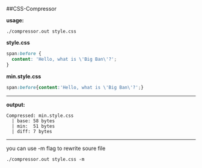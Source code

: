 ##CSS-Compressor

**usage:**

`
./compressor.out style.css
`


**style.css**
```css
span:before {
  content: 'Hello, what is \'Big Ban\'?';
}
```

**min.style.css**
```css
span:before{content:'Hello, what is \'Big Ban\'?';}
```

<hr>

**output:**
```
Compressed: min.style.css
  | base: 58 bytes
  | min:  51 bytes
  | diff: 7 bytes
```

<hr>

you can use -m flag to rewrite soure file

`
./compressor.out style.css -m
`
